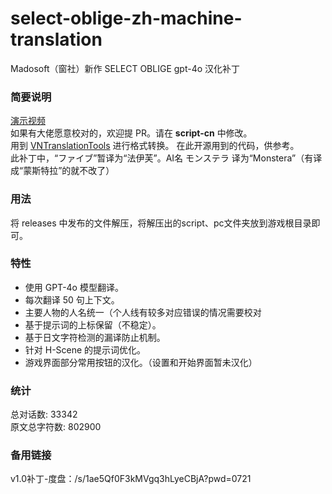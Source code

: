 # select-oblige-zh-machine-translation
Madosoft（窗社）新作 SELECT OBLIGE gpt-4o 汉化补丁  
### 简要说明  
[演示视频](https://www.bilibili.com/video/BV1G1421t7Qu)  
如果有大佬愿意校对的，欢迎提 PR。请在 **script-cn** 中修改。  
用到 [VNTranslationTools](https://github.com/arcusmaximus/VNTranslationTools) 进行格式转换。
在此开源用到的代码，供参考。  
此补丁中，“ファイブ”暂译为“法伊芙”。AI名 モンステラ 译为“Monstera”（有译成“蒙斯特拉”的就不改了）
### 用法
将 releases 中发布的文件解压，将解压出的script、pc文件夹放到游戏根目录即可。
### 特性  
- 使用 GPT-4o 模型翻译。
- 每次翻译 50 句上下文。
- 主要人物的人名统一（个人线有较多对应错误的情况需要校对
- 基于提示词的上标保留（不稳定）。
- 基于日文字符检测的漏译防止机制。
- 针对 H-Scene 的提示词优化。
- 游戏界面部分常用按钮的汉化。（设置和开始界面暂未汉化）
### 统计  
总对话数: 33342  
原文总字符数: 802900
### 备用链接
v1.0补丁-度盘：/s/1ae5Qf0F3kMVgq3hLyeCBjA?pwd=0721
